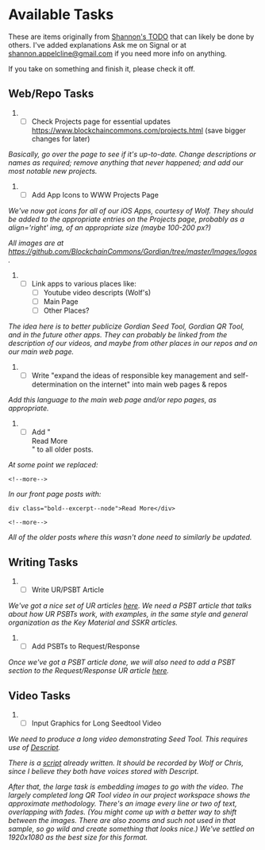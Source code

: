 # Available Tasks

These are items originally from [Shannon's TODO](TODO-Shannon.md) that can likely be done by others. I've added explanations Ask me on Signal or at shannon.appelcline@gmail.com if you need more info on anything.

If you take on something and finish it, please check it off.

## Web/Repo Tasks

1. * [ ] Check Projects page for essential updates https://www.blockchaincommons.com/projects.html (save bigger changes for later)

_Basically, go over the page to see if it's up-to-date. Change descriptions or names as required; remove anything that never happened; and add our most notable new projects._

1. * [ ] Add App Icons to WWW Projects Page

_We've now got icons for all of our iOS Apps, courtesy of Wolf. They should be added to the appropriate entries on the Projects page, probably as a align='right' img, of an appropriate size (maybe 100-200 px?)_

_All images are at https://github.com/BlockchainCommons/Gordian/tree/master/Images/logos._

1. * [ ] Link apps to various places like:
     * [ ] Youtube video descripts (Wolf's)
     * [ ] Main Page
     * [ ] Other Places?

_The idea here is to better publicize Gordian Seed Tool, Gordian QR Tool, and in the future other apps. They can probably be linked from the description of our videos, and maybe from other places in our repos and on our main web page._

1. * [ ] Write "expand the ideas of responsible key management and self-determination on the internet" into main web pages & repos

_Add this language to the main web page and/or repo pages, as appropriate._

1. * [ ] Add "<div class="bold--excerpt--node">Read More</div>" to all older posts.

_At some point we replaced:_
```
<!--more-->
```
_In our front page posts with:_
```
div class="bold--excerpt--node">Read More</div>

<!--more-->
```
_All of the older posts where this wasn't done need to similarly be updated._

## Writing Tasks

1. * [ ] Write UR/PSBT Article

_We've got a nice set of UR articles [here](https://github.com/BlockchainCommons/crypto-commons/blob/master/Docs/ur-1-overview.md#more-documents). We need a PSBT article that talks about how UR PSBTs work, with examples, in the same style and general organization as the Key Material and SSKR articles._

1. * [ ] Add PSBTs to Request/Response

_Once we've got a PSBT article done, we will also need to add a PSBT section to the Request/Response UR article [here](https://github.com/BlockchainCommons/crypto-commons/blob/master/Docs/ur-99-request-response.md)._

## Video Tasks

1. * [ ] Input Graphics for Long Seedtool Video

_We need to produce a long video demonstrating Seed Tool. This requires use of [Descript](https://www.descript.com/)._

_There is a [script](https://hackmd.io/yb2ut3w6QyOsAqb1x_UeOA?both#Seed-Tool-Longer-Video-3-5-minutes-YouTube) already written. It should be recorded by Wolf or Chris, since I believe they both have voices stored with Descript._

_After that, the large task is embedding images to go with the video. The largely completed long QR Tool video in our project workspace shows the approximate methodology. There's an image every line or two of text, overlapping with fades. (You might come up with a better way to shift between the images. There are also zooms and such not used in that sample, so go wild and create something that looks nice.) We've settled on 1920x1080 as the best size for this format._

